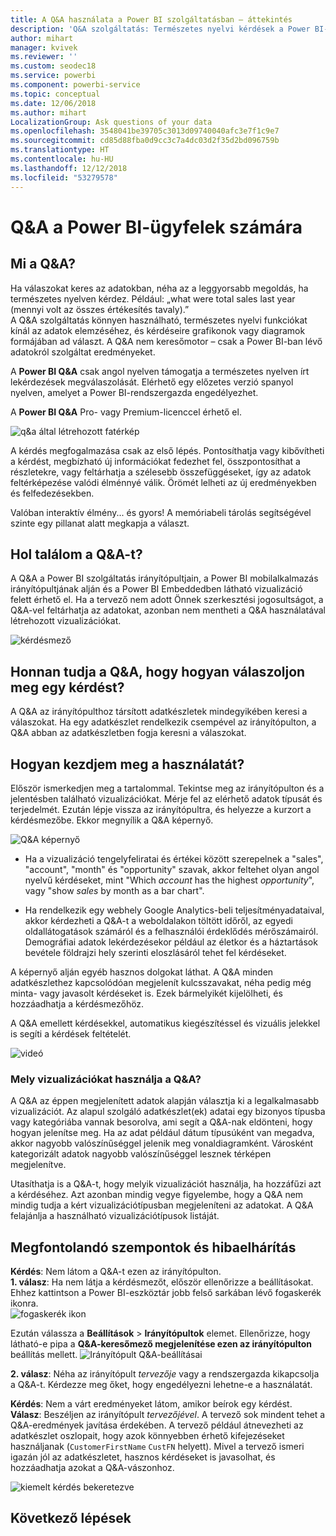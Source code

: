 ```yaml
---
title: A Q&A használata a Power BI szolgáltatásban – áttekintés
description: 'Q&A szolgáltatás: Természetes nyelvi kérdések a Power BI-ban – Dokumentáció'
author: mihart
manager: kvivek
ms.reviewer: ''
ms.custom: seodec18
ms.service: powerbi
ms.component: powerbi-service
ms.topic: conceptual
ms.date: 12/06/2018
ms.author: mihart
LocalizationGroup: Ask questions of your data
ms.openlocfilehash: 3548041be39705c3013d09740040afc3e7f1c9e7
ms.sourcegitcommit: cd85d88fba0d9cc3c7a4dc03d2f35d2bd096759b
ms.translationtype: HT
ms.contentlocale: hu-HU
ms.lasthandoff: 12/12/2018
ms.locfileid: "53279578"
---
```

# <a name="qa-for-power-bi-consumers"></a>Q&A a Power BI-**ügyfelek** számára
## <a name="what-is-qa"></a>Mi a Q&A?
Ha válaszokat keres az adatokban, néha az a leggyorsabb megoldás, ha természetes nyelven kérdez. Például: „what were total sales last year (mennyi volt az összes értékesítés tavaly).”  
A Q&A szolgáltatás könnyen használható, természetes nyelvi funkciókat kínál az adatok elemzéséhez, és kérdéseire grafikonok vagy diagramok formájában ad választ. A Q&A nem keresőmotor – csak a Power BI-ban lévő adatokról szolgáltat eredményeket.

A **Power BI Q&A** csak angol nyelven támogatja a természetes nyelven írt lekérdezések megválaszolását. Elérhető egy előzetes verzió spanyol nyelven, amelyet a Power BI-rendszergazda engedélyezhet.

A **Power BI Q&A** Pro- vagy Premium-licenccel érhető el. 
>

![q&a által létrehozott fatérkép](media/end-user-q-and-a/power-bi-qna.png)

A kérdés megfogalmazása csak az első lépés.  Pontosíthatja vagy kibővítheti a kérdést, megbízható új információkat fedezhet fel, összpontosíthat a részletekre, vagy feltárhatja a szélesebb összefüggéseket, így az adatok feltérképezése valódi élménnyé válik. Örömét lelheti az új eredményekben és felfedezésekben.

Valóban interaktív élmény... és gyors! A memóriabeli tárolás segítségével szinte egy pillanat alatt megkapja a választ.

## <a name="where-can-i-use-qa"></a>Hol találom a Q&A-t?
A Q&A a Power BI szolgáltatás irányítópultjain, a Power BI mobilalkalmazás irányítópultjának alján és a Power BI Embeddedben látható vizualizáció felett érhető el. Ha a tervező nem adott Önnek szerkesztési jogosultságot, a Q&A-vel feltárhatja az adatokat, azonban nem mentheti a Q&A használatával létrehozott vizualizációkat.

![kérdésmező](media/end-user-q-and-a/powerbi-qna.png)

## <a name="how-does-qa-know-how-to-answer-questions"></a>Honnan tudja a Q&A, hogy hogyan válaszoljon meg egy kérdést?
A Q&A az irányítópulthoz társított adatkészletek mindegyikében keresi a válaszokat. Ha egy adatkészlet rendelkezik csempével az irányítópulton, a Q&A abban az adatkészletben fogja keresni a válaszokat. 

## <a name="how-do-i-start"></a>Hogyan kezdjem meg a használatát?
Először ismerkedjen meg a tartalommal. Tekintse meg az irányítópulton és a jelentésben található vizualizációkat. Mérje fel az elérhető adatok típusát és terjedelmét. Ezután lépje vissza az irányítópultra, és helyezze a kurzort a kérdésmezőbe. Ekkor megnyílik a Q&A képernyő.

![Q&A képernyő](media/end-user-q-and-a/power-bi-qna-screen.png) 

* Ha a vizualizáció tengelyfeliratai és értékei között szerepelnek a "sales", "account", "month" és "opportunity" szavak, akkor feltehet olyan angol nyelvű kérdéseket, mint "Which *account* has the highest *opportunity*", vagy "show *sales* by month as a bar chart".

* Ha rendelkezik egy webhely Google Analytics-beli teljesítményadataival, akkor kérdezheti a Q&A-t a weboldalakon töltött időről, az egyedi oldallátogatások számáról és a felhasználói érdeklődés mérőszámairól. Demográfiai adatok lekérdezésekor például az életkor és a háztartások bevétele földrajzi hely szerinti eloszlásáról tehet fel kérdéseket.

A képernyő alján egyéb hasznos dolgokat láthat. A Q&A minden adatkészlethez kapcsolódóan megjelenít kulcsszavakat, néha pedig még minta- vagy javasolt kérdéseket is. Ezek bármelyikét kijelölheti, és hozzáadhatja a kérdésmezőhöz. 

A Q&A emellett kérdésekkel, automatikus kiegészítéssel és vizuális jelekkel is segíti a kérdések feltételét. 

![videó](media/end-user-q-and-a/qa.gif) 


### <a name="which-visualization-does-qa-use"></a>Mely vizualizációkat használja a Q&A?
A Q&A az éppen megjelenített adatok alapján választja ki a legalkalmasabb vizualizációt. Az alapul szolgáló adatkészlet(ek) adatai egy bizonyos típusba vagy kategóriába vannak besorolva, ami segít a Q&A-nak eldönteni, hogy hogyan jelenítse meg. Ha az adat például dátum típusúként van megadva, akkor nagyobb valószínűséggel jelenik meg vonaldiagramként. Városként kategorizált adatok nagyobb valószínűséggel lesznek térképen megjelenítve.

Utasíthatja is a Q&A-t, hogy melyik vizualizációt használja, ha hozzáfűzi azt a kérdéséhez. Azt azonban mindig vegye figyelembe, hogy a Q&A nem mindig tudja a kért vizualizációtípusban megjeleníteni az adatokat. A Q&A felajánlja a használható vizualizációtípusok listáját.

## <a name="considerations-and-troubleshooting"></a>Megfontolandó szempontok és hibaelhárítás
**Kérdés**: Nem látom a Q&A-t ezen az irányítópulton.    
**1. válasz**: Ha nem látja a kérdésmezőt, először ellenőrizze a beállításokat. Ehhez kattintson a Power BI-eszköztár jobb felső sarkában lévő fogaskerék ikonra.   
![fogaskerék ikon](media/end-user-q-and-a/power-bi-settings.png)

Ezután válassza a **Beállítások** > **Irányítópultok** elemet. Ellenőrizze, hogy látható-e pipa a **Q&A-keresőmező megjelenítése ezen az irányítópulton** beállítás mellett.
![Irányítópult Q&A-beállításai](media/end-user-q-and-a/power-bi-turn-on.png)  


**2. válasz**: Néha az irányítópult *tervezője* vagy a rendszergazda kikapcsolja a Q&A-t. Kérdezze meg őket, hogy engedélyezni lehetne-e a használatát.   

**Kérdés**: Nem a várt eredményeket látom, amikor beírok egy kérdést.    
**Válasz**: Beszéljen az irányítópult *tervezőjével*. A tervező sok mindent tehet a Q&A-eredmények javítása érdekében. A tervező például átnevezheti az adatkészlet oszlopait, hogy azok könnyebben érhető kifejezéseket használjanak (`CustomerFirstName` `CustFN` helyett). Mivel a tervező ismeri igazán jól az adatkészletet, hasznos kérdéseket is javasolhat, és hozzáadhatja azokat a Q&A-vászonhoz.

![kiemelt kérdés bekeretezve](media/end-user-q-and-a/power-bi-featured-q.png)

## <a name="next-steps"></a>Következő lépések

